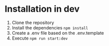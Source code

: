 # Installation in dev

1. Clone the repository
2. Install the dependencies ```npm install```
3. Create a .env file based on the .env.template
4. Execute ```npm run start:dev```
